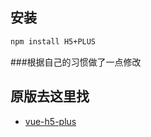 ## 安装
``` bash
npm install H5+PLUS
```


###根据自己的习惯做了一点修改


## 原版去这里找
- [vue-h5-plus](https://github.com/232003894)

